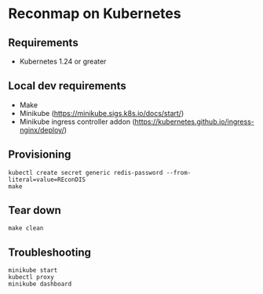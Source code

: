 
# Reconmap on Kubernetes

## Requirements

- Kubernetes 1.24 or greater

## Local dev requirements

- Make
- Minikube (https://minikube.sigs.k8s.io/docs/start/)
- Minikube ingress controller addon (https://kubernetes.github.io/ingress-nginx/deploy/)

## Provisioning

```shell
kubectl create secret generic redis-password --from-literal=value=REconDIS
make
```

## Tear down

```shell
make clean
```

## Troubleshooting

```shell
minikube start
kubectl proxy
minikube dashboard
```


